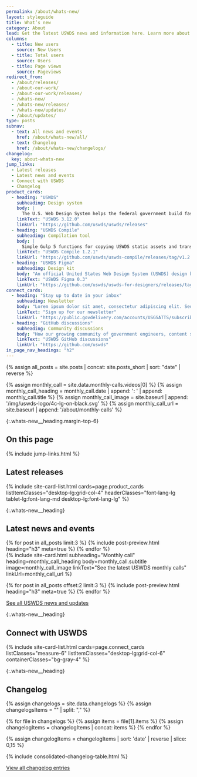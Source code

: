 ```yaml
---
permalink: /about/whats-new/
layout: styleguide
title: What’s new
category: About
lead: Get the latest USWDS news and information here. Learn more about our product development and process, dive deeper into our monthly call topics, and see how we work with our partners to improve the government technology space.
columns:
  - title: New users
    source: New Users
  - title: Total users
    source: Users
  - title: Page views
    source: Pageviews
redirect_from:
  - /about/releases/
  - /about-our-work/
  - /about-our-work/releases/
  - /whats-new/
  - /whats-new/releases/
  - /whats-new/updates/
  - /about/updates/
type: posts
subnav:
  - text: All news and events
    href: /about/whats-new/all/
  - text: Changelog
    href: /about/whats-new/changelogs/
changelog:
  key: about-whats-new
jump_links:
  - Latest releases
  - Latest news and events
  - Connect with USWDS
  - Changelog
product_cards:
  - heading: "USWDS"
    subheading: Design system
    body: |
      The U.S. Web Design System helps the federal government build fast, accessible, mobile-friendly websites.
    linkText: "USWDS 3.12.0"
    linkUrl: "https://github.com/uswds/uswds/releases"
  - heading: "USWDS Compile"
    subheading: Compilation tool
    body: |
      Simple Gulp 5 functions for copying USWDS static assets and transforming USWDS Sass into browser-readable CSS.
    linkText: "USWDS Compile 1.2.1"
    linkUrl: "https://github.com/uswds/uswds-compile/releases/tag/v1.2.1"
  - heading: "USWDS Figma"
    subheading: Design kit
    body: "An official United States Web Design System (USWDS) design kit from the USWDS team."
    linkText: "USWDS Figma 0.3"
    linkUrl: "https://github.com/uswds/uswds-for-designers/releases/tag/v3.0.0"
connect_cards:
  - heading: "Stay up to date in your inbox"
    subheading: Newsletter
    body: "Lorem ipsum dolor sit amet, consectetur adipiscing elit. Sed tincidunt augue vitae pulvinar lacinia."
    linkText: "Sign up for our newsletter"
    linkUrl: "https://public.govdelivery.com/accounts/USGSATTS/subscriber/new?qsp=GSA_TTS"
  - heading: "GitHub discussions"
    subheading: Community discussions
    body: "How our growing community of government engineers, content specialists, and designers participate and contribute to improving USWDS."
    linkText: "USWDS GitHub discussions"
    linkUrl: "https://github.com/uswds"
in_page_nav_headings: "h2"
---
```

<!-- Combine posts and short posts into a single feed -->
{% assign all_posts = site.posts | concat: site.posts_short | sort: "date" | reverse %}
<!-- Get data from the most recent monthly call -->
{% assign monthly_call = site.data.monthly-calls.videos[0]  %}
{% assign monthly_call_heading =  monthly_call.date | append: ': ' | append: monthly_call.title %}
{% assign monthly_call_image = site.baseurl | append: '/img/uswds-logo/4c-lg-on-black.svg' %}
{% assign monthly_call_url = site.baseurl | append: '/about/monthly-calls' %}

{:.whats-new__heading.margin-top-6}
## On this page

{% include jump-links.html %}

<div class="whats-new__card-group bg-gray-5 padding-3 margin-top-4">
  <h2 class="whats-new__heading">Latest releases</h2>
  {% include site-card-list.html
    cards=page.product_cards
    listItemClasses="desktop-lg:grid-col-4"
    headerClasses="font-lang-lg tablet-lg:font-lang-md desktop-lg:font-lang-lg"
  %}
</div>

{:.whats-new__heading}
## Latest news and events
<div>
{% for post in all_posts limit:3 %}
  {% include post-preview.html heading="h3" meta=true %}
{% endfor %}
</div>

<div class="usa-card usa-card--flag usa-card--media-right whats-new-card--mc">
{% include site-card.html
  subheading="Monthly call"
  heading=monthly_call_heading
  body=monthly_call.subtitle
  image=monthly_call_image
  linkText="See the latest USWDS monthly calls"
  linkUrl=monthly_call_url
%}
</div>

{% for post in all_posts offset:2 limit:3 %}
  {% include post-preview.html heading="h3" meta=true %}
{% endfor %}

<a class="usa-button margin-top-2 margin-bottom-6" href="{{ site.baseurl }}/about/whats-new/all/">See all USWDS news and updates</a>

{:.whats-new__heading}
## Connect with USWDS

<div class="whats-new__card-group">
  {% include site-card-list.html
    cards=page.connect_cards
    listClasses="measure-6"
    listItemClasses="desktop-lg:grid-col-6"
    containerClasses="bg-gray-4"
  %}
</div>

{:.whats-new__heading}
## Changelog

{% assign changelogs = site.data.changelogs %}
{% assign changelogsItems = "" | split: "," %}

{% for file in changelogs %}
  {% assign items = file[1].items %}
  {% assign changelogItems = changelogItems | concat: items %}
{% endfor %}

{% assign changelogItems = changelogItems | sort: 'date' | reverse | slice: 0,15 %}

{% include consolidated-changelog-table.html %}

<a class="usa-button" href="{{ site.baseurl }}/about/whats-new/all/">View all changelog entries</a>
